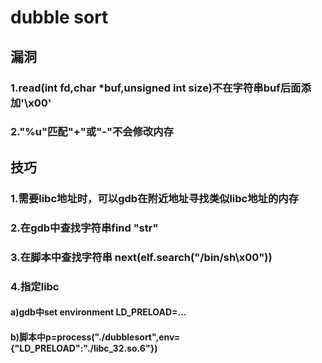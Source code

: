# dubble sort
## 漏洞
### 1.read(int fd,char *buf,unsigned int size)不在字符串buf后面添加'\x00'
### 2."%u"匹配"+"或"-"不会修改内存
## 技巧
### 1.需要libc地址时，可以gdb在附近地址寻找类似libc地址的内存
### 2.在gdb中查找字符串find "str"
### 3.在脚本中查找字符串 next(elf.search("/bin/sh\x00"))
### 4.指定libc
#### a)gdb中set environment LD_PRELOAD=...
#### b)脚本中p=process("./dubblesort",env={"LD_PRELOAD":"./libc_32.so.6"})
